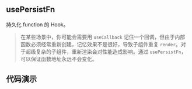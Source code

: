 
## usePersistFn

持久化 function 的 Hook。

> 在某些场景中，你可能会需要用 `useCallback` 记住一个回调，但由于内部函数必须经常重新创建，记忆效果不是很好，导致子组件重复 `render`。对于超级复杂的子组件，重新渲染会对性能造成影响。通过 `usePersistFn`，可以保证函数地址永远不会变化。

## 代码演示

